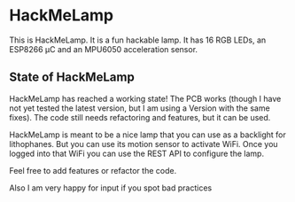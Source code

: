 # HackMeLamp

This is HackMeLamp. It is a fun hackable lamp. 
It has 16 RGB LEDs, an ESP8266 µC and an MPU6050 acceleration sensor.

## State of HackMeLamp

HackMeLamp has reached a working state! The PCB works (though I have not yet tested the latest version, but I am using a Version with the same fixes). The code still needs refactoring and features, but it can be used.

HackMeLamp is meant to be a nice lamp that you can use as a backlight for lithophanes. But you can use its motion sensor to activate WiFi. Once you logged into that WiFi you can use the REST API to configure the lamp.

Feel free to add features or refactor the code.

Also I am very happy for input if you spot bad practices 
